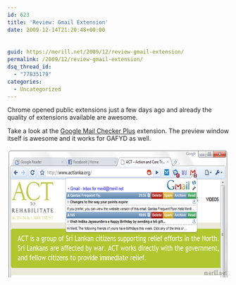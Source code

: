```yaml
---
id: 623
title: 'Review: Gmail Extension'
date: 2009-12-14T21:20:48+00:00


guid: https://merill.net/2009/12/review-gmail-extension/
permalink: /2009/12/review-gmail-extension/
dsq_thread_id:
  - "77835179"
categories:
  - Uncategorized
---
```

<p>Chrome opened public extensions just a few days ago and already the quality of extensions available are awesome.</p>  <p>Take a look at the <a href="https://chrome.google.com/extensions/detail/gffjhibehnempbkeheiccaincokdjbfe">Google Mail Checker Plus</a> extension. The preview window itself is awesome and it works for GAFYD as well. </p>  <p><a href="https://merill.net/wp-content/uploads/2009/12/GmailExtension.png"><img style="border-bottom: 0px; border-left: 0px; display: inline; border-top: 0px; border-right: 0px" title="GmailExtension" border="0" alt="GmailExtension" src="/wp-content/uploads/2009/12/GmailExtension_thumb.png" width="640" height="294" /></a></p>